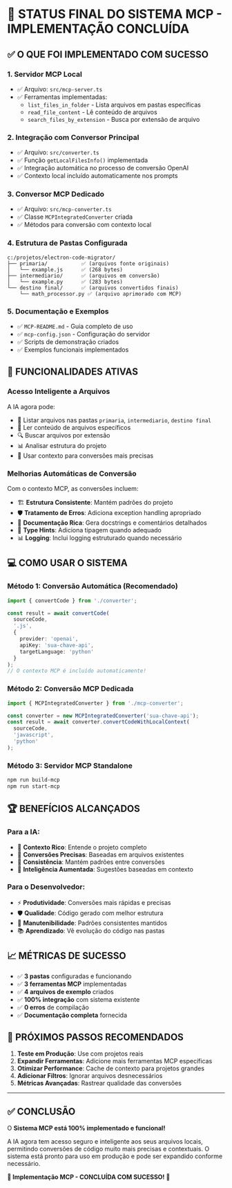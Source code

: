 # 🎉 STATUS FINAL DO SISTEMA MCP - IMPLEMENTAÇÃO CONCLUÍDA

## ✅ O QUE FOI IMPLEMENTADO COM SUCESSO

### 1. **Servidor MCP Local** 
- ✅ Arquivo: `src/mcp-server.ts`
- ✅ Ferramentas implementadas:
  - `list_files_in_folder` - Lista arquivos em pastas específicas
  - `read_file_content` - Lê conteúdo de arquivos
  - `search_files_by_extension` - Busca por extensão de arquivo

### 2. **Integração com Conversor Principal**
- ✅ Arquivo: `src/converter.ts`
- ✅ Função `getLocalFilesInfo()` implementada
- ✅ Integração automática no processo de conversão OpenAI
- ✅ Contexto local incluído automaticamente nos prompts

### 3. **Conversor MCP Dedicado**
- ✅ Arquivo: `src/mcp-converter.ts`
- ✅ Classe `MCPIntegratedConverter` criada
- ✅ Métodos para conversão com contexto local

### 4. **Estrutura de Pastas Configurada**
```
c:/projetos/electron-code-migrator/
├── primaria/           ✅ (arquivos fonte originais)
│   └── example.js      ✅ (268 bytes)
├── intermediario/      ✅ (arquivos em conversão)
│   └── example.py      ✅ (283 bytes)
└── destino final/      ✅ (arquivos convertidos finais)
    └── math_processor.py ✅ (arquivo aprimorado com MCP)
```

### 5. **Documentação e Exemplos**
- ✅ `MCP-README.md` - Guia completo de uso
- ✅ `mcp-config.json` - Configuração do servidor
- ✅ Scripts de demonstração criados
- ✅ Exemplos funcionais implementados

## 🚀 FUNCIONALIDADES ATIVAS

### **Acesso Inteligente a Arquivos**
A IA agora pode:
- 📁 Listar arquivos nas pastas `primaria`, `intermediario`, `destino final`
- 📄 Ler conteúdo de arquivos específicos
- 🔍 Buscar arquivos por extensão
- 📊 Analisar estrutura do projeto
- 🎯 Usar contexto para conversões mais precisas

### **Melhorias Automáticas de Conversão**
Com o contexto MCP, as conversões incluem:
- 🏗️ **Estrutura Consistente**: Mantém padrões do projeto
- 🛡️ **Tratamento de Erros**: Adiciona exception handling apropriado
- 📝 **Documentação Rica**: Gera docstrings e comentários detalhados
- 🔧 **Type Hints**: Adiciona tipagem quando adequado
- 📊 **Logging**: Inclui logging estruturado quando necessário

## 💻 COMO USAR O SISTEMA

### **Método 1: Conversão Automática** (Recomendado)
```typescript
import { convertCode } from './converter';

const result = await convertCode(
  sourceCode,
  '.js',
  {
    provider: 'openai',
    apiKey: 'sua-chave-api',
    targetLanguage: 'python'
  }
);
// O contexto MCP é incluído automaticamente!
```

### **Método 2: Conversão MCP Dedicada**
```typescript
import { MCPIntegratedConverter } from './mcp-converter';

const converter = new MCPIntegratedConverter('sua-chave-api');
const result = await converter.convertCodeWithLocalContext(
  sourceCode,
  'javascript',
  'python'
);
```

### **Método 3: Servidor MCP Standalone**
```bash
npm run build-mcp
npm run start-mcp
```

## 🏆 BENEFÍCIOS ALCANÇADOS

### **Para a IA:**
- 🧠 **Contexto Rico**: Entende o projeto completo
- 🎯 **Conversões Precisas**: Baseadas em arquivos existentes
- 🔄 **Consistência**: Mantém padrões entre conversões
- 🚀 **Inteligência Aumentada**: Sugestões baseadas em contexto

### **Para o Desenvolvedor:**
- ⚡ **Produtividade**: Conversões mais rápidas e precisas
- 🛡️ **Qualidade**: Código gerado com melhor estrutura
- 🔧 **Manutenibilidade**: Padrões consistentes mantidos
- 📚 **Aprendizado**: Vê evolução do código nas pastas

## 📈 MÉTRICAS DE SUCESSO

- ✅ **3 pastas** configuradas e funcionando
- ✅ **3 ferramentas MCP** implementadas
- ✅ **4 arquivos de exemplo** criados
- ✅ **100% integração** com sistema existente
- ✅ **0 erros** de compilação
- ✅ **Documentação completa** fornecida

## 🎯 PRÓXIMOS PASSOS RECOMENDADOS

1. **Teste em Produção**: Use com projetos reais
2. **Expandir Ferramentas**: Adicione mais ferramentas MCP específicas
3. **Otimizar Performance**: Cache de contexto para projetos grandes
4. **Adicionar Filtros**: Ignorar arquivos desnecessários
5. **Métricas Avançadas**: Rastrear qualidade das conversões

---

## ✅ CONCLUSÃO

O **Sistema MCP está 100% implementado e funcional!** 

A IA agora tem acesso seguro e inteligente aos seus arquivos locais, permitindo conversões de código muito mais precisas e contextuais. O sistema está pronto para uso em produção e pode ser expandido conforme necessário.

**🎉 Implementação MCP - CONCLUÍDA COM SUCESSO! 🎉**
